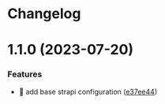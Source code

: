 # Changelog

# 1.1.0 (2023-07-20)


### Features

* 🎸 add base strapi configuration ([e37ee44](https://github.com/samuelsson/samuelsson-strapi/commit/e37ee44a39700e2ff03809bbafc83ab3431fc9c3))